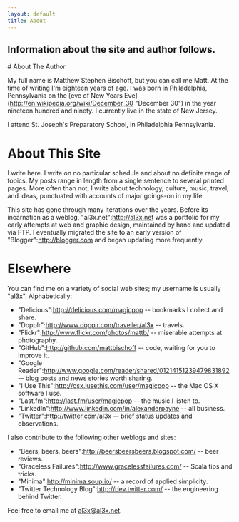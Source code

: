 ```yaml
---
layout: default
title: About
---
```

<h2 id="intro">Information about the site and author follows.</h2>

<div class="post" markdown="1">
# About The Author

My full name is Matthew Stephen Bischoff, but you can call me Matt. At the time of writing I'm eighteen years of age. I was born in Philadelphia, Pennsylvania on the [eve of New Years Eve] (http://en.wikipedia.org/wiki/December_30 "December 30") in the year nineteen hundred and ninety. I currently live in the state of New Jersey.

I attend St. Joseph's Preparatory School, in Philadelphia Pennsylvania.

# About This Site

I write here. I write on no particular schedule and about no definite range of topics. My posts range in length from a single sentence to several printed pages. More often than not, I write about technology, culture, music, travel, and ideas, punctuated with accounts of major goings-on in my life.

This site has gone through many iterations over the years. Before its incarnation as a weblog, "al3x.net":http://al3x.net was a portfolio for my early attempts at web and graphic design, maintained by hand and updated via FTP. I eventually migrated the site to an early version of "Blogger":http://blogger.com and began updating more frequently.


# Elsewhere

You can find me on a variety of social web sites; my username is usually "al3x". Alphabetically:

* "Delicious":http://delicious.com/magicpop -- bookmarks I collect and share.
* "Dopplr":http://www.dopplr.com/traveller/al3x -- travels.
* "Flickr":http://www.flickr.com/photos/mattb/ -- miserable attempts at photography.
* "GitHub":http://github.com/mattbischoff -- code, waiting for you to improve it.
* "Google Reader":http://www.google.com/reader/shared/01214151239479831892 -- blog posts and news stories worth sharing.
* "I Use This":http://osx.iusethis.com/user/magicpop -- the Mac OS X software I use.
* "Last.fm":http://last.fm/user/magicpop -- the music I listen to.
* "LinkedIn":http://www.linkedin.com/in/alexanderpayne -- all business.
* "Twitter":http://twitter.com/al3x -- brief status updates and observations.

I also contribute to the following other weblogs and sites:

* "Beers, beers, beers":http://beersbeersbeers.blogspot.com/ -- beer reviews.
* "Graceless Failures":http://www.gracelessfailures.com/ -- Scala tips and tricks.
* "Minima":http://minima.soup.io/ -- a record of applied simplicity.
* "Twitter Technology Blog":http://dev.twitter.com/ -- the engineering behind Twitter.

Feel free to email me at <a href="mailto:al3x@al3x.net">al3x@al3x.net</a>.
</div>